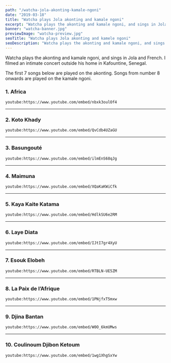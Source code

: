 ```yaml
---
path: "/watcha-jola-akonting-kamale-ngoni"
date: "2019-03-18"
title: "Watcha plays Jola akonting and kamale ngoni"
excerpt: "Watcha plays the akonting and kamale ngoni, and sings in Jola and French. I filmed an intimate concert outside his home in Kafountine, Senegal."
banner: "watcha-banner.jpg"
previewImage: "watcha-preview.jpg"
seoTitle: "Watcha plays Jola akonting and kamele ngoni"
seoDescription: "Watcha plays the akonting and kamale ngoni, and sings in Jola and French. I filmed an intimate concert outside his home in Kafountine, Senegal."
---
```


Watcha plays the akonting and kamale ngoni, and sings in Jola and French. I filmed an intimate concert outside his home in Kafountine, Senegal.

The first 7 songs below are played on the akonting. Songs from number 8 onwards are played on the kamale ngoni.

### 1. Africa

`youtube:https://www.youtube.com/embed/nbxk3oulOf4`

---

### 2. Koto Khady

`youtube:https://www.youtube.com/embed/QvCdb4UZaGU`

---

### 3. Basungouté

`youtube:https://www.youtube.com/embed/ilmEnS68qJg`

---

### 4. Maimuna

`youtube:https://www.youtube.com/embed/XQaKaKWiCfk`

---

### 5. Kaya Kaite Katama

`youtube:https://www.youtube.com/embed/HdlkSU6e2RM`

---

### 6. Laye Diata

`youtube:https://www.youtube.com/embed/IJtI7gr4XyU`

---

### 7. Esouk Elobeh

`youtube:https://www.youtube.com/embed/RTBLN-UE5ZM`

---

### 8. La Paix de l’Afrique

`youtube:https://www.youtube.com/embed/1PNjfxT5mxw`

---

### 9. Djina Bantan

`youtube:https://www.youtube.com/embed/W0O_6kmUMws`

---

### 10. Coulinoum Djibon Ketoum

`youtube:https://www.youtube.com/embed/1wg1XhgSxYw`
